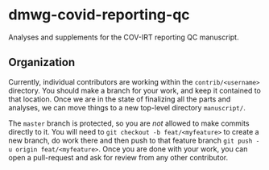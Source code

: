 # dmwg-covid-reporting-qc

Analyses and supplements for the COV-IRT reporting QC manuscript.

## Organization

Currently, individual contributors are working within the `contrib/<username>` directory.
You should make a branch for your work, and keep it contained to that location. Once we are
in the state of finalizing all the parts and analyses, we can move things to a new top-level
directory `manuscript/`.

The `master` branch is protected, so you are *not* allowed to make commits directly to it. You
will need to `git checkout -b feat/<myfeature>` to create a new branch, do work there and then
push to that feature branch `git push -u origin feat/<myfeature>`. Once you are done with your
work, you can open a pull-request and ask for review from any other contributor.
